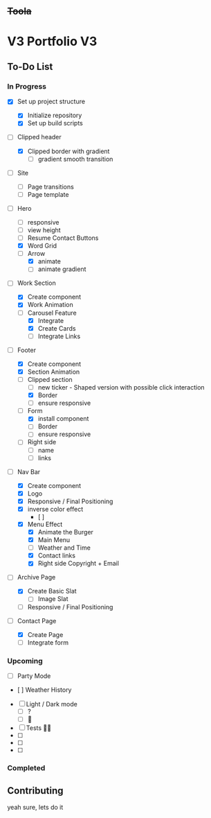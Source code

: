 ## ~~Toola~~

# V3 Portfolio V3

## To-Do List

### In Progress

- [x] Set up project structure

  - [x] Initialize repository
  - [x] Set up build scripts

- [ ] Clipped header

  - [x] Clipped border with gradient
    - [ ] gradient smooth transition

- [ ] Site

  - [ ] Page transitions
  - [ ] Page template

- [ ] Hero

  - [ ] responsive
  - [ ] view height
  - [ ] Resume Contact Buttons
  - [x] Word Grid
  - [ ] Arrow
    - [x] animate
    - [ ] animate gradient

- [ ] Work Section

  - [x] Create component
  - [x] Work Animation
  - [ ] Carousel Feature
    - [x] Integrate
    - [x] Create Cards
    - [ ] Integrate Links

- [ ] Footer

  - [x] Create component
  - [x] Section Animation
  - [ ] Clipped section
    - [ ] new ticker - Shaped version with possible click interaction
    - [x] Border
    - [ ] ensure responsive
  - [ ] Form
    - [x] install component
    - [ ] Border
    - [ ] ensure responsive
  - [ ] Right side
    - [ ] name
    - [ ] links

- [ ] Nav Bar

  - [x] Create component
  - [x] Logo
  - [x] Responsive / Final Positioning
  - [x] inverse color effect
    - [ ]
  - [x] Menu Effect
    - [x] Animate the Burger
    - [x] Main Menu
    - [ ] Weather and Time
    - [x] Contact links
    - [x] Right side Copyright + Email

- [ ] Archive Page

  - [x] Create Basic Slat
    - [ ] Image Slat
  - [ ] Responsive / Final Positioning

- [ ] Contact Page

  - [x] Create Page
  - [ ] Integrate form

### Upcoming

- [ ] Party Mode
- [ ] Weather History
- [ ] Light / Dark mode
  - [ ] ?
  - [ ] 🖖
- [ ] Tests 🤷‍♂️
- [ ]
- [ ]
- [ ]

### Completed

## Contributing

yeah sure, lets do it
